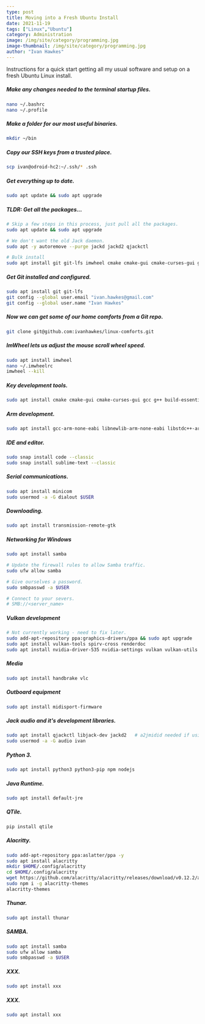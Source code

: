 ```yaml
---
type: post
title: Moving into a Fresh Ubuntu Install
date: 2021-11-19
tags: ["Linux","Ubuntu"]
category: Administration
image: /img/site/category/programming.jpg
image-thumbnail: /img/site/category/programming.jpg
author: "Ivan Hawkes"
---
```


Instructions for a quick start getting all my usual software and setup on a fresh Ubuntu Linux install.
<!--more-->

##### Make any changes needed to the terminal startup files.
```bash
nano ~/.bashrc
nano ~/.profile
```

##### Make a folder for our most useful binaries.
```bash
mkdir ~/bin
```

##### Copy our SSH keys from a trusted place.
```bash
scp ivan@odroid-hc2:~/.ssh/* .ssh
```

##### Get everything up to date.
```bash
sudo apt update && sudo apt upgrade
```

##### TLDR: Get all the packages...
```bash
# Skip a few steps in this process, just pull all the packages.
sudo apt update && sudo apt upgrade

# We don't want the old Jack daemon.
sudo apt -y autoremove --purge jackd jackd2 qjackctl

# Bulk install
sudo apt install git git-lfs imwheel cmake cmake-gui cmake-curses-gui gcc g++ build-essential ninja-build clang fonts-hack-ttf gcc-arm-none-eabi libnewlib-arm-none-eabi libstdc++-arm-none-eabi-newlib gdb-multiarch minicom transmission-remote-gtk handbrake vlc midisport-firmware qjackctl libjack-dev python3 python3-pip npm nodejs default-jre vulkan-tools spirv-cross renderdoc samba jackd2
```

##### Get Git installed and configured.
```bash
sudo apt install git git-lfs
git config --global user.email "ivan.hawkes@gmail.com"
git config --global user.name "Ivan Hawkes"
```

##### Now we can get some of our home comforts from a Git repo.
```bash
git clone git@github.com:ivanhawkes/linux-comforts.git
```

##### ImWheel lets us adjust the mouse scroll wheel speed.
```bash
sudo apt install imwheel
nano ~/.imwheelrc
imwheel --kill
```

##### Key development tools.
```bash
sudo apt install cmake cmake-gui cmake-curses-gui gcc g++ build-essential ninja-build clang fonts-hack-ttf
```

##### Arm development.
```bash
sudo apt install gcc-arm-none-eabi libnewlib-arm-none-eabi libstdc++-arm-none-eabi-newlib gdb-multiarch
```

##### IDE and editor.
```bash
sudo snap install code --classic
sudo snap install sublime-text --classic
```

##### Serial communications.
```bash
sudo apt install minicom
sudo usermod -a -G dialout $USER
```

##### Downloading.
```bash
sudo apt install transmission-remote-gtk
```

##### Networking for Windows
```bash
sudo apt install samba

# Update the firewall rules to allow Samba traffic.
sudo ufw allow samba

# Give ourselves a password.
sudo smbpasswd -a $USER

# Connect to your severs.
# SMB://<server_name>

```

##### Vulkan development
```bash
# Not currently working - need to fix later.
sudo add-apt-repository ppa:graphics-drivers/ppa && sudo apt upgrade
sudo apt install vulkan-tools spirv-cross renderdoc
sudo apt install nvidia-driver-535 nvidia-settings vulkan vulkan-utils
```

##### Media
```bash
sudo apt install handbrake vlc
```

##### Outboard equipment
```bash
sudo apt install midisport-firmware
```

##### Jack audio and it's development libraries.
```bash
sudo apt install qjackctl libjack-dev jackd2   # a2jmidid needed if using jackd instead.
sudo usermod -a -G audio ivan
```

##### Python 3.
```bash
sudo apt install python3 python3-pip npm nodejs
```

##### Java Runtime.
```bash
sudo apt install default-jre
```

##### QTile.
```bash
pip install qtile
```

##### Alacritty.
```bash
sudo add-apt-repository ppa:aslatter/ppa -y
sudo apt install alacritty
mkdir $HOME/.config/alacritty
cd $HOME/.config/alacritty
wget https://github.com/alacritty/alacritty/releases/download/v0.12.2/alacritty.yml
sudo npm i -g alacritty-themes
alacritty-themes
```

##### Thunar.
```bash
sudo apt install thunar
```

##### SAMBA.
```bash
sudo apt install samba
sudo ufw allow samba
sudo smbpasswd -a $USER
```

##### XXX.
```bash
sudo apt install xxx
```

##### XXX.
```bash
sudo apt install xxx
```

